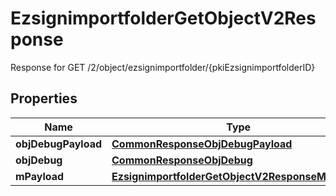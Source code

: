 

# EzsignimportfolderGetObjectV2Response

Response for GET /2/object/ezsignimportfolder/{pkiEzsignimportfolderID}

## Properties

| Name | Type | Description | Notes |
|------------ | ------------- | ------------- | -------------|
|**objDebugPayload** | [**CommonResponseObjDebugPayload**](CommonResponseObjDebugPayload.md) |  |  |
|**objDebug** | [**CommonResponseObjDebug**](CommonResponseObjDebug.md) |  |  [optional] |
|**mPayload** | [**EzsignimportfolderGetObjectV2ResponseMPayload**](EzsignimportfolderGetObjectV2ResponseMPayload.md) |  |  |



